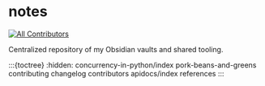 # notes

[![All Contributors](https://img.shields.io/github/all-contributors/blakeNaccarato/notes?color=ee8449&style=flat-square)](../README.md#contributors)

Centralized repository of my Obsidian vaults and shared tooling.

:::{toctree}
:hidden:
concurrency-in-python/index
pork-beans-and-greens
contributing
changelog
contributors
apidocs/index
references
:::
